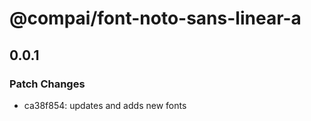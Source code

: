 # @compai/font-noto-sans-linear-a

## 0.0.1
### Patch Changes

- ca38f854: updates and adds new fonts
